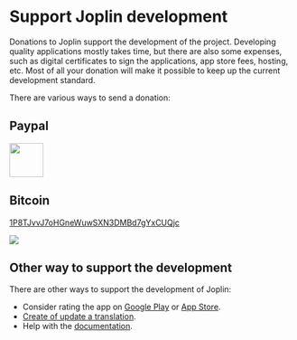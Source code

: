 # Support Joplin development

Donations to Joplin support the development of the project. Developing quality applications mostly takes time, but there are also some expenses, such as digital certificates to sign the applications, app store fees, hosting, etc. Most of all your donation will make it possible to keep up the current development standard.

There are various ways to send a donation:

## Paypal

<a href="https://www.paypal.com/cgi-bin/webscr?cmd=_donations&business=E8JMYD2LQ8MMA&lc=GB&item_name=Joplin+Development&currency_code=EUR&bn=PP%2dDonationsBF%3abtn_donateCC_LG%2egif%3aNonHosted"><img src="https://raw.githubusercontent.com/laurent22/joplin/master/docs/images/PayPalDonate.png" height="60px"/></a>

## Bitcoin

<a href="bitcoin:1P8TJvvJ7oHGneWuwSXN3DMBd7gYxCUQjc?message=Joplin%20development">1P8TJvvJ7oHGneWuwSXN3DMBd7gYxCUQjc</a>

![](https://raw.githubusercontent.com/laurent22/joplin/master/docs/images/BitcoinQr.png)

## Other way to support the development

There are other ways to support the development of Joplin:

- Consider rating the app on [Google Play](https://play.google.com/store/apps/details?id=net.cozic.joplin&utm_source=GitHub&utm_campaign=README&pcampaignid=MKT-Other-global-all-co-prtnr-py-PartBadge-Mar2515-1) or [App Store](https://itunes.apple.com/us/app/joplin/id1315599797).
- [Create of update a translation](http://joplin.cozic.net/#localisation).
- Help with the [documentation](https://github.com/laurent22/joplin).